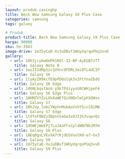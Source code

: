 ```yaml
---
layout: produk-casinghp
title: Beck Wow Samsung Galaxy S9 Plus Case
categories: samsung
tags: galaxy

# Produk
product-title: Beck Wow Samsung Galaxy S9 Plus Case
harga: 90000
sku: hn-3943
image-drive: 1m75yCaD-XvJuDBxf1WUyUqrqoPUq3vvD
gallery:
  - url: 10k3jcybwKmPK1ROl-32-NP-AyEGB7zT7
    title: Galaxy Note 8
  - url: 1wsII2dMpSzc1UVnc9FDRLSmi0TL4dCIP
    title: Galaxy S6
  - url: 1lyAzZ89kcfE9pPDQoIqk3x2FtYnaZbdd
    title: Galaxy S6 Edge
  - url: 146NLbqvIAs6-yXk7P4iyyoU0CWHjpeF4
    title: Galaxy S6 Edge Plus
  - url: 1HHMZVYZsLXk8aWEfQiXNQnlwCphSGWxx
    title: Galaxy S7
  - url: 1RhJVp_lobiYWyhnMokAoVvhY5inlQiMW
    title: Galaxy S7 Edge
  - url: 1tdToF8WZy3BpnnSaGw3s8JI3h3vapxQz
    title: Galaxy S8
  - url: 1dOWEjWeEPj7LaJAaFFxCpl4WNfNhJM7H
    title: Galaxy S8 Plus
  - url: 1AEq0gxLVEvXA7tKjdEGVoolHd-e7-Gv3
    title: Galaxy S9
  - url: 1m75yCaD-XvJuDBxf1WUyUqrqoPUq3vvD
    title: Galaxy S9 Plus
---
```

